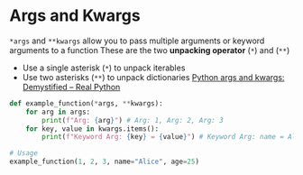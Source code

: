 # Args and Kwargs

`*args` and `**kwargs` allow you to pass multiple arguments or keyword arguments to a function
These are the two **unpacking operator** (`*`) and (`**`)

- Use a single asterisk (`*`) to unpack iterables
- Use two asterisks (`**`) to unpack dictionaries
[Python args and kwargs: Demystified – Real Python](https://realpython.com/python-kwargs-and-args/)

```python
def example_function(*args, **kwargs):
    for arg in args:
        print(f"Arg: {arg}") # Arg: 1, Arg: 2, Arg: 3
    for key, value in kwargs.items():
        print(f"Keyword Arg: {key} = {value}") # Keyword Arg: name = Alice, Keyword Arg: age = 25

# Usage
example_function(1, 2, 3, name="Alice", age=25)
```
